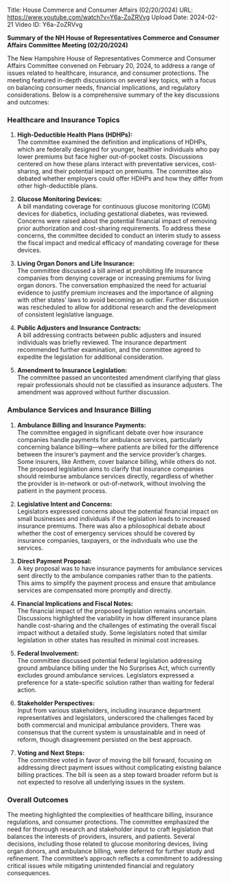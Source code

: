 Title: House Commerce and Consumer Affairs (02/20/2024)
URL: https://www.youtube.com/watch?v=Y6a-ZoZRVvg
Upload Date: 2024-02-21
Video ID: Y6a-ZoZRVvg

**Summary of the NH House of Representatives Commerce and Consumer Affairs Committee Meeting (02/20/2024)**

The New Hampshire House of Representatives Commerce and Consumer Affairs Committee convened on February 20, 2024, to address a range of issues related to healthcare, insurance, and consumer protections. The meeting featured in-depth discussions on several key topics, with a focus on balancing consumer needs, financial implications, and regulatory considerations. Below is a comprehensive summary of the key discussions and outcomes:

### Healthcare and Insurance Topics

1. **High-Deductible Health Plans (HDHPs):**  
   The committee examined the definition and implications of HDHPs, which are federally designed for younger, healthier individuals who pay lower premiums but face higher out-of-pocket costs. Discussions centered on how these plans interact with preventative services, cost-sharing, and their potential impact on premiums. The committee also debated whether employers could offer HDHPs and how they differ from other high-deductible plans.

2. **Glucose Monitoring Devices:**  
   A bill mandating coverage for continuous glucose monitoring (CGM) devices for diabetics, including gestational diabetes, was reviewed. Concerns were raised about the potential financial impact of removing prior authorization and cost-sharing requirements. To address these concerns, the committee decided to conduct an interim study to assess the fiscal impact and medical efficacy of mandating coverage for these devices.

3. **Living Organ Donors and Life Insurance:**  
   The committee discussed a bill aimed at prohibiting life insurance companies from denying coverage or increasing premiums for living organ donors. The conversation emphasized the need for actuarial evidence to justify premium increases and the importance of aligning with other states’ laws to avoid becoming an outlier. Further discussion was rescheduled to allow for additional research and the development of consistent legislative language.

4. **Public Adjusters and Insurance Contracts:**  
   A bill addressing contracts between public adjusters and insured individuals was briefly reviewed. The insurance department recommended further examination, and the committee agreed to expedite the legislation for additional consideration.

5. **Amendment to Insurance Legislation:**  
   The committee passed an uncontested amendment clarifying that glass repair professionals should not be classified as insurance adjusters. The amendment was approved without further discussion.

### Ambulance Services and Insurance Billing

1. **Ambulance Billing and Insurance Payments:**  
   The committee engaged in significant debate over how insurance companies handle payments for ambulance services, particularly concerning balance billing—where patients are billed for the difference between the insurer’s payment and the service provider’s charges. Some insurers, like Anthem, cover balance billing, while others do not. The proposed legislation aims to clarify that insurance companies should reimburse ambulance services directly, regardless of whether the provider is in-network or out-of-network, without involving the patient in the payment process.

2. **Legislative Intent and Concerns:**  
   Legislators expressed concerns about the potential financial impact on small businesses and individuals if the legislation leads to increased insurance premiums. There was also a philosophical debate about whether the cost of emergency services should be covered by insurance companies, taxpayers, or the individuals who use the services.

3. **Direct Payment Proposal:**  
   A key proposal was to have insurance payments for ambulance services sent directly to the ambulance companies rather than to the patients. This aims to simplify the payment process and ensure that ambulance services are compensated more promptly and directly.

4. **Financial Implications and Fiscal Notes:**  
   The financial impact of the proposed legislation remains uncertain. Discussions highlighted the variability in how different insurance plans handle cost-sharing and the challenges of estimating the overall fiscal impact without a detailed study. Some legislators noted that similar legislation in other states has resulted in minimal cost increases.

5. **Federal Involvement:**  
   The committee discussed potential federal legislation addressing ground ambulance billing under the No Surprises Act, which currently excludes ground ambulance services. Legislators expressed a preference for a state-specific solution rather than waiting for federal action.

6. **Stakeholder Perspectives:**  
   Input from various stakeholders, including insurance department representatives and legislators, underscored the challenges faced by both commercial and municipal ambulance providers. There was consensus that the current system is unsustainable and in need of reform, though disagreement persisted on the best approach.

7. **Voting and Next Steps:**  
   The committee voted in favor of moving the bill forward, focusing on addressing direct payment issues without complicating existing balance billing practices. The bill is seen as a step toward broader reform but is not expected to resolve all underlying issues in the system.

### Overall Outcomes

The meeting highlighted the complexities of healthcare billing, insurance regulations, and consumer protections. The committee emphasized the need for thorough research and stakeholder input to craft legislation that balances the interests of providers, insurers, and patients. Several decisions, including those related to glucose monitoring devices, living organ donors, and ambulance billing, were deferred for further study and refinement. The committee’s approach reflects a commitment to addressing critical issues while mitigating unintended financial and regulatory consequences.